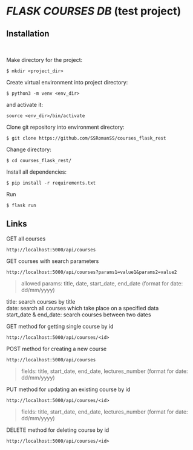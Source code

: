 # *FLASK COURSES DB* (test project)

## Installation
<br/>

Make directory for the project:
```
$ mkdir <project_dir>
```
Create virtual environment into project directory:
```
$ python3 -m venv <env_dir>
```
 
and activate it:
```
source <env_dir>/bin/activate
```
Clone git repository into environment directory:
```
$ git clone https://github.com/SSRomanSS/courses_flask_rest
```
Change directory:
```
$ cd courses_flask_rest/
```
Install all dependencies:
```
$ pip install -r requirements.txt
```
Run
```
$ flask run
```

## Links
GET all courses
```
http://localhost:5000/api/courses
```
GET courses with search parameters
```
http://localhost:5000/api/courses?params1=value1&params2=value2
```
> allowed params: title, date, start_date, end_date (format for date: dd/mm/yyyy)

title: search courses by title
<br>
date: search all courses which take place on a specified data
<br>
start_date & end_date: search courses between two dates


GET method for getting single course by id
```
http://localhost:5000/api/courses/<id>
```

POST method for creating a new course
```
http://localhost:5000/api/courses
```
> fields: title, start_date, end_date, lectures_number (format for date: dd/mm/yyyy)

PUT method for updating an existing course by id
```
http://localhost:5000/api/courses/<id>
```
> fields: title, start_date, end_date, lectures_number (format for date: dd/mm/yyyy)

DELETE method for deleting course by id
```
http://localhost:5000/api/courses/<id>
```
